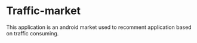 Traffic-market
===========================================
This application is an android market used to recomment application based on traffic consuming.
